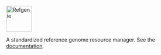 <img src="https://raw.githubusercontent.com/databio/refgenie/master/docs/img/refgenie_logo.svg?sanitize=true" alt="Refgenie" height="70"/><br>

A standardized reference genome resource manager. See the [documentation](http://refgenie.databio.org).
